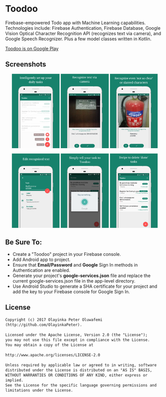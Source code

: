 # Toodoo
Firebase-empowered Todo app with Machine Learning capabilities.<br>
Technologies include: Firebase Authentication, Firebase Database, Google Vision Optical Character Recognition
API (recognizes text via camera), and Google Speech Recognizer. Plus a few model classes written in Kotlin.

[Toodoo is on Google Play](https://play.google.com/store/apps/details?id=com.olayinkapeter.toodoo)

## Screenshots

<p align="center">
<img src="https://github.com/OlayinkaPeter/Toodoo/blob/master/images/1.png" width="30%">
<img src="https://github.com/OlayinkaPeter/Toodoo/blob/master/images/2.png" width="30%">
<img src="https://github.com/OlayinkaPeter/Toodoo/blob/master/images/3.png" width="30%">
</p>

<p align="center">
<img src="https://github.com/OlayinkaPeter/Toodoo/blob/master/images/4.png" width="30%">
<img src="https://github.com/OlayinkaPeter/Toodoo/blob/master/images/5.png" width="30%">
<img src="https://github.com/OlayinkaPeter/Toodoo/blob/master/images/6.png" width="30%">
</p>

## Be Sure To:
* Create a "Toodoo" project in your Firebase console.
* Add Android app to project.
* Ensure that **Email/Password** and **Google** Sign In methods in Authentication are enabled.
* Generate your project's **google-services.json** file and replace the current google-services.json file in the app-level directory.
* Use Android Studio to generate a SHA certificate for your project and add the key to your Firebase console for Google Sign In.



## License
```
Copyright (c) 2017 Olayinka Peter Oluwafemi (http://github.com/OlayinkaPeter).

Licensed under the Apache License, Version 2.0 (the "License");
you may not use this file except in compliance with the License.
You may obtain a copy of the License at

http://www.apache.org/licenses/LICENSE-2.0

Unless required by applicable law or agreed to in writing, software
distributed under the License is distributed on an "AS IS" BASIS,
WITHOUT WARRANTIES OR CONDITIONS OF ANY KIND, either express or implied.
See the License for the specific language governing permissions and
limitations under the License.
```